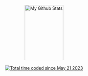 <div align="center">
	<div>
		<img 
		     width="50%"
		     height="180em" 
		     src="https://github-readme-stats.vercel.app/api?username=AbrahamX3&count_private=true&theme=dark&count_private=true?show_icons=true" 
		     alt="My Github Stats" 
		/>
	</div>
	<br />
	<a href="https://wakatime.com/@a1d0a4b7-5299-43e3-bfa9-723a4830894f"><img src="https://wakatime.com/badge/user/a1d0a4b7-5299-43e3-bfa9-723a4830894f.svg" alt="Total time coded since May 21 2023" /></a>
</div>
